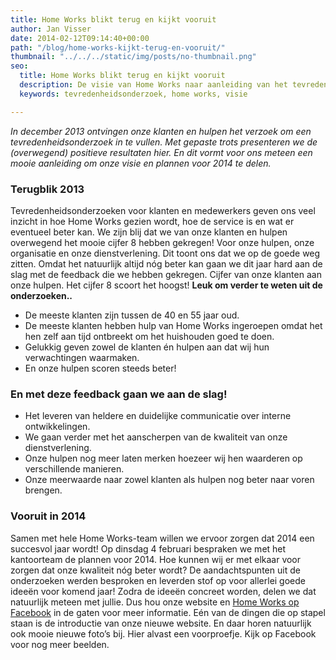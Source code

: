 ```yaml
---
title: Home Works blikt terug en kijkt vooruit
author: Jan Visser
date: 2014-02-12T09:14:40+00:00
path: "/blog/home-works-kijkt-terug-en-vooruit/"
thumbnail: "../../../static/img/posts/no-thumbnail.png"
seo:
  title: Home Works blikt terug en kijkt vooruit
  description: De visie van Home Works naar aanleiding van het tevredenheidsonderzoek.
  keywords: tevredenheidsonderzoek, home works, visie

---
```

_In december 2013 ontvingen onze klanten en hulpen het verzoek om een tevredenheidsonderzoek in te vullen. Met gepaste trots presenteren we de (overwegend) positieve resultaten hier. En dit vormt voor ons meteen een mooie aanleiding om onze visie en plannen voor 2014 te delen._

### **Terugblik 2013**

Tevredenheidsonderzoeken voor klanten en medewerkers geven ons veel inzicht in hoe Home Works gezien wordt, hoe de service is en wat er eventueel beter kan. We zijn blij dat we van onze klanten en hulpen overwegend het mooie cijfer 8 hebben gekregen! Voor onze hulpen, onze organisatie en onze dienstverlening. Dit toont ons dat we op de goede weg zitten. Omdat het natuurlijk altijd nóg beter kan gaan we dit jaar hard aan de slag met de feedback die we hebben gekregen. Cijfer van onze klanten aan onze hulpen. Het cijfer 8 scoort het hoogst! **Leuk om verder te weten uit de onderzoeken..**

* De meeste klanten zijn tussen de 40 en 55 jaar oud.
* De meeste klanten hebben hulp van Home Works ingeroepen omdat het hen zelf aan tijd ontbreekt om het huishouden goed te doen.
* Gelukkig geven zowel de klanten én hulpen aan dat wij hun verwachtingen waarmaken.
* En onze hulpen scoren steeds beter!

### 

### **En met deze feedback gaan we aan de slag!**

* Het leveren van heldere en duidelijke communicatie over interne ontwikkelingen.
* We gaan verder met het aanscherpen van de kwaliteit van onze dienstverlening.
* Onze hulpen nog meer laten merken hoezeer wij hen waarderen op verschillende manieren.
* Onze meerwaarde naar zowel klanten als hulpen nog beter naar voren brengen.

### **Vooruit in 2014**

Samen met hele Home Works-team willen we ervoor zorgen dat 2014 een succesvol jaar wordt! Op dinsdag 4 februari bespraken we met het kantoorteam de plannen voor 2014. Hoe kunnen wij er met elkaar voor zorgen dat onze kwaliteit nóg beter wordt? De aandachtspunten uit de onderzoeken werden besproken en leverden stof op voor allerlei goede ideeën voor komend jaar! Zodra de ideeën concreet worden, delen we dat natuurlijk meteen met jullie. Dus hou onze website en [Home Works op Facebook](https://www.facebook.com/homeworkshulp?ref=hl "Like Home Works op Facebook") in de gaten voor meer informatie. Eén van de dingen die op stapel staan is de introductie van onze nieuwe website. En daar horen natuurlijk ook mooie nieuwe foto’s bij. Hier alvast een voorproefje. Kijk op Facebook voor nog meer beelden.
